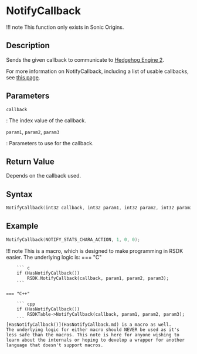 # NotifyCallback

!!! note
    This function only exists in Sonic Origins.

## Description
Sends the given callback to communicate to [Hedgehog Engine 2](/Games/SonicOrigins/HedgehogEngine2.md).

For more information on NotifyCallback, including a list of usable callbacks, see [this page](/Games/SonicOrigins/Documentation/NotifyCallback/README.md).

## Parameters
`callback`

:   The index value of the callback.

`param1`, `param2`, `param3`

:   Parameters to use for the callback.

## Return Value
Depends on the callback used.

## Syntax
``` cpp
NotifyCallback(int32 callback, int32 param1, int32 param2, int32 param3);
```

## Example
``` cpp
NotifyCallback(NOTIFY_STATS_CHARA_ACTION, 1, 0, 0);
```

!!! note
    This is a macro, which is designed to make programming in RSDK easier. The underlying logic is:
    === "C"

        ``` c
        if (HasNotifyCallback())
            RSDK.NotifyCallback(callback, param1, param2, param3);
    	```

    === "C++"

        ``` cpp
        if (HasNotifyCallback())
            RSDKTable->NotifyCallback(callback, param1, param2, param3);
    	```
	[HasNotifyCallback()](HasNotifyCallback.md) is a macro as well.
	The underlying logic for either macro should NEVER be used as it's less safe than the macros. This note is here for anyone wishing to learn about the internals or hoping to develop a wrapper for another language that doesn't support macros.
